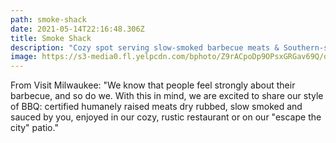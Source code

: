 ```yaml
---
path: smoke-shack
date: 2021-05-14T22:16:48.306Z
title: Smoke Shack 
description: "Cozy spot serving slow-smoked barbecue meats & Southern-style sides in rustic environs."
image: https://s3-media0.fl.yelpcdn.com/bphoto/Z9rACpoDp9OPsxGRGav69Q/o.jpg
---
```

From Visit Milwaukee: "We know that people feel strongly about their barbecue, and so do we. With this in mind, we are excited to share our style of BBQ: certified humanely raised meats dry rubbed, slow smoked and sauced by you, enjoyed in our cozy, rustic restaurant or on our "escape the city" patio."